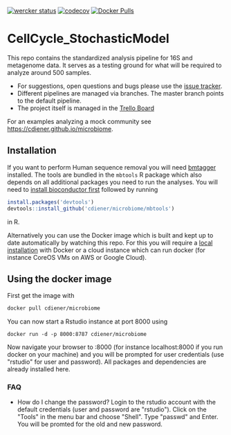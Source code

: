 

[![wercker status](https://app.wercker.com/status/ef9cd211a697b9ae558269dab4ee619e/s "wercker status")](https://app.wercker.com/project/bykey/ef9cd211a697b9ae558269dab4ee619e)
[![codecov](https://codecov.io/gh/cdiener/microbiome/branch/master/graph/badge.svg)](https://codecov.io/gh/cdiener/microbiome)
[![Docker Pulls](https://img.shields.io/docker/pulls/cdiener/microbiome.svg?maxAge=2592000)](https://hub.docker.com/r/cdiener/microbiome/)

# CellCycle_StochasticModel

This repo contains the standardized analysis pipeline for 16S and metagenome data. It serves as a testing ground for what will be required to analyze around 500 samples.

- For suggestions, open questions and bugs please use the [issue tracker](https://github.com/cdiener/microbiome/issues).
- Different pipelines are managed via branches. The master branch points to the default pipeline.
- The project itself is managed in the [Trello Board](https://trello.com/b/rHtrpyiz/microbiome)

For an examples analyzing a mock community see https://cdiener.github.io/microbiome.

## Installation

If you want to perform Human sequence removal you will need [bmtagger](ftp://ftp.ncbi.nlm.nih.gov/pub/agarwala/bmtagger/) installed. The tools are bundled in the `mbtools` R package which also depends on all additional packages you need to run
the analyses. You will need to [install bioconductor first](https://www.bioconductor.org/install/) followed by running

```R
install.packages('devtools')
devtools::install_github('cdiener/microbiome/mbtools')
```

in R.

Alternatively you can use the Docker image which is built and kept up to date automatically by watching this repo. For this
you will require a [local installation](https://www.docker.com/products/docker-toolbox) with Docker or a cloud instance which can run docker (for instance CoreOS VMs on AWS or Google Cloud).

## Using the docker image

First get the image with

```bash
docker pull cdiener/microbiome
```

You can now start a Rstudio instance at port 8000 using

```
docker run -d -p 8000:8787 cdiener/microbiome
```

Now navigate your browser to <your-ip>:8000 (for instance localhost:8000 if you run docker on your machine) and you will be prompted for user credentials (use "rstudio" for user and password). All packages and dependencies are already installed here.

### FAQ

- How do I change the password?
  Login to the rstudio account with the default credentials (user and password
  are "rstudio"). Click on the "Tools" in the menu bar and choose "Shell".
  Type "passwd" and Enter. You will be promted for the old and new password.
